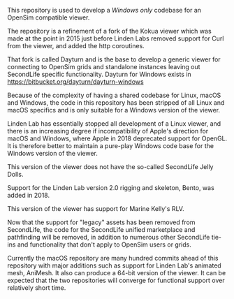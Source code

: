 This repository is used to develop a *Windows only* codebase for an OpenSim compatible viewer. 

The repository is a refinement of a fork of the Kokua viewer which was made at the point in 2015 just before Linden Labs removed support for Curl from the viewer, and added the http coroutines. 

That fork is called Dayturn and is the base to develop a generic viewer for connecting to OpenSim grids and standalone instances leaving out SecondLife specific functionality. 
Dayturn for Windows exists in https://bitbucket.org/dayturn/dayturn-windows

Because of the complexity of having a shared codebase for Linux, macOS and Windows, the code in this repository has been stripped of 
all Linux and macOS specifics and is only suitable for a Windows version of the viewer. 

Linden Lab has essentially stopped all development of a Linux viewer, and there is an increasing degree if incompatibility of Apple's direction for macOS and Windows, where Apple in 2018 deprecated support for OpenGL. It is therefore better to maintain a pure-play Windows code base for the Windows version of the viewer. 

This version of the viewer does not have the so-called SecondLife Jelly Dolls. 

Support for the Linden Lab version 2.0 rigging and skeleton, Bento, was added in 2018.

This version of the viewer has support for Marine Kelly's RLV.

Now that the support for "legacy" assets has been removed from SecondLife, the code for the SecondLife unified marketplace and pathfinding will be removed, in addition to numerous other SecondLife tie-ins and functionality that don't apply to OpenSim users or grids.

Currently the macOS repository are many hundred commits ahead of this repository with major additions such as support for Linden Lab's animated mesh, AniMesh. It also can produce a 64-bit version of the viewer. It can be expected that the two repositories will converge for functional support over relatively short time. 
